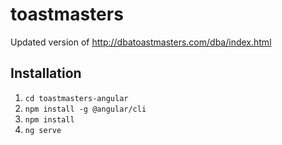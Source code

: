 # toastmasters
Updated version of http://dbatoastmasters.com/dba/index.html

## Installation
1. `cd toastmasters-angular`
2. `npm install -g @angular/cli`
3. `npm install`
4. `ng serve`

